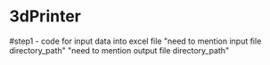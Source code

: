 # 3dPrinter
#step1 - code for input data into excel file
"need to mention input file directory_path"
"need to mention output file directory_path"

